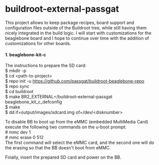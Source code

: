 # buildroot-external-passgat

This project allows to keep package recipes, board support and configuration
files outside of the Buildroot tree, while still having them nicely integrated
in the build logic.
I will start with customizations for the beaglebone board and I hope to continue
over time with the addition of customizations for other boards.

#### 1. beaglebone-kit-c
The instructions to prepare the SD card:<br/>
\$ mkdir -p <path-to-project><br/> 
\$ cd \<path-to-project\><br/>
\$ repo init -u https://github.com/passgat/buildroot-beaglebone-repo<br/>
\$ repo sync<br/>
\$ cd buildroot<br/>
\$ make BR2_EXTERNAL=<path-to-project>/buildroot-external-passgat beaglebone_kit_c_defconfig<br/>
\$ make<br/>
\$ dd if=output/images/sdcard.img of=/dev/\<disknumber\><br/>

To disable BB to boot up from the eMMC (embedded MultiMedia Card) execute the
following two commands on the u-boot prompt:<br/>
\# mmc dev 1<br/>
\# mmc erase 0 512<br/>
The first command will select the eMMC card, and the second one will do the
erasing so that the BB doesn't boot from eMMC.<br/>

Finally, insert the prepared SD card and power on the BB.

